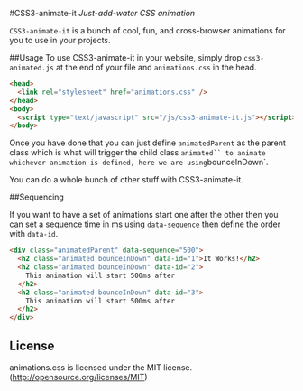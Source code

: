 #CSS3-animate-it
_Just-add-water CSS animation_

`CSS3-animate-it` is a bunch of cool, fun, and cross-browser animations for you to use in your projects.

##Usage
To use CSS3-animate-it in your website, simply drop `css3-animated.js` at the end of your file and `animations.css` in the head.

```html
<head>
  <link rel="stylesheet" href="animations.css" />
</head>
<body>
  <script type="text/javascript" src="/js/css3-animate-it.js"></script>
</body>
```

Once you have done that you can just define `animatedParent` as the parent class which is what will trigger the child class ` animated`` to animate whichever animation is defined, here we are using `bounceInDown`.

You can do a whole bunch of other stuff with CSS3-animate-it.

##Sequencing

If you want to have a set of animations start one after the other then you can set a sequence time in ms using `data-sequence` then define the order with `data-id`.

```html
<div class="animatedParent" data-sequence="500">
  <h2 class="animated bounceInDown" data-id="1">It Works!</h2>
  <h2 class="animated bounceInDown" data-id="2">
    This animation will start 500ms after
  </h2>
  <h2 class="animated bounceInDown" data-id="3">
    This animation will start 500ms after
  </h2>
</div>
```

## License

animations.css is licensed under the MIT license. (http://opensource.org/licenses/MIT)
